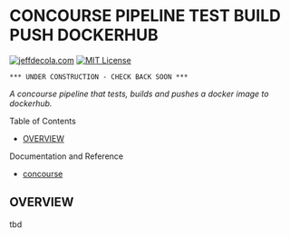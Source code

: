 # CONCOURSE PIPELINE TEST BUILD PUSH DOCKERHUB

[![jeffdecola.com](https://img.shields.io/badge/website-jeffdecola.com-blue)](https://jeffdecola.com)
[![MIT License](https://img.shields.io/:license-mit-blue.svg)](https://jeffdecola.mit-license.org)

```text
*** UNDER CONSTRUCTION - CHECK BACK SOON ***
```

  _A concourse pipeline that tests, builds and pushes a docker image to dockerhub._

Table of Contents

* [OVERVIEW](https://github.com/JeffDeCola/my-cicd-pipeline-examples/tree/main/concourse-pipelines/concourse-pipeline-test-build-push-dockerhub#overview)

Documentation and Reference

* [concourse](https://github.com/JeffDeCola/my-cheat-sheets/tree/master/software/operations/continuous-integration-continuous-deployment/concourse-cheat-sheet)

## OVERVIEW

tbd
